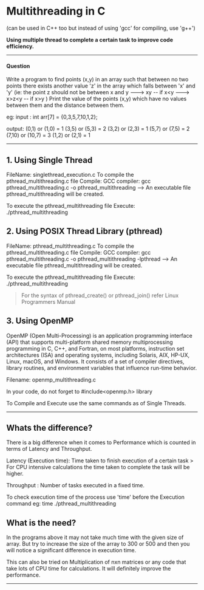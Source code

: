 # Multithreading in C
(can be used in C++ too but instead of using 'gcc' for compiling, use 'g++')


__Using multiple thread to complete a certain task to improve code efficiency.__

****************************************************************************************************************************

#### Question

Write a program to find points (x,y) in an array such that between no two points there exists another value 'z' in the array which falls between 'x' and 'y' (ie: the point z should not be between x and y --->  x<z>y  -- if x<y
                                                                               --->  x>z<y  -- if x>y    )
  Print the value of the points (x,y) which have no values between them and the distance between them.
  
  eg: 
  input : int arr[7] = {0,3,5,7,10,1,2};
  
  output: (0,1) or (1,0) = 1
          (3,5) or (5,3) = 2
          (3,2) or (2,3) = 1
          (5,7) or (7,5) = 2
          (7,10) or (10,7) = 3
          (1,2) or (2,1) = 1
 
***************************************************************************************************************************
 
 
 ## 1. Using Single Thread
 
  FileName: singlethread_execution.c
  To compile the pthread_multithreading.c file
    Compile:
            GCC compiler: gcc pthread_multithreading.c -o pthread_multithreading
            --> An executable file pthread_multithreading will be created.
      
   To execute the pthread_multithreading file
     Execute: ./pthread_multithreading
     
     
 ## 2. Using POSIX Thread Library (pthread)
 
   FileName: pthread_multithreading.c
   To compile the pthread_multithreading.c file
    Compile:
            GCC compiler: gcc pthread_multithreading.c -o pthread_multithreading -lpthread 
      --> An executable file pthread_multithreading will be created.
      
   To execute the pthread_multithreading file
    Execute: ./pthread_multithreading
    
   > For the syntax of pthread_create() or pthread_join() refer Linux Programmers Manual
   
   
  ## 3. Using OpenMP
  
   OpenMP (Open Multi-Processing) is an application programming interface (API) that supports multi-platform shared memory multiprocessing programming in C, C++, and Fortran, on most platforms, instruction set architectures (ISA) and operating systems, including Solaris, AIX, HP-UX, Linux, macOS, and Windows. It consists of a set of compiler directives, library routines, and environment variables that influence run-time behavior.
      
   Filename: openmp_multithreading.c
   
   In your code, do not forget to #include<openmp.h> library
   
   To Compile and Execute use the same commands as of Single Threads.
   
   
****************************************************************************************************************************
   ## Whats the difference?
   
   There is a big difference when it comes to Performance which is counted in terms of Latency and Throughput.
    
   Latency (Execution time): Time taken to finish execution of a certain task
        > For CPU intensive calculations the time taken to complete the task will be higher.
    
   Throughput : Number of tasks executed in a fixed time.
    
  To check execution time of the process use 'time' before the Execution command
  eg: time ./pthread_multithreading
  
  
  ## What is the need?
   In the programs above it may not take much time with the given size of array. But try to increase the size of the array to 300 or 500 and then you will notice a significant difference in execution time.
  
  This can also be tried on Multiplication of nxn matrices or any code that take lots of CPU time for calculations. It will definitely improve the performance.
   
   ****************************************************************************************************************************
   
   
   
